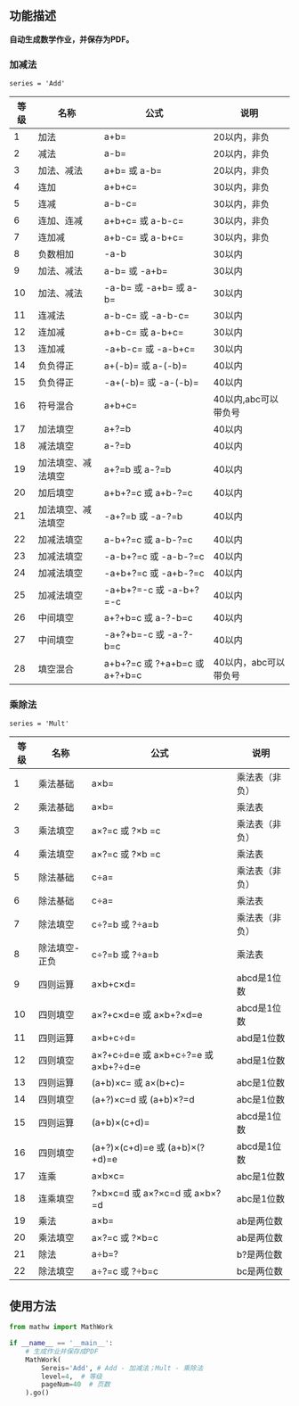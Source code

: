 ## 功能描述

**自动生成数学作业，并保存为PDF。**

### 加减法

`series = 'Add'`

| 等级 | 名称               | 公式                          | 说明                  |
| ---- | ------------------ | ----------------------------- | --------------------- |
| 1    | 加法               | a+b=                          | 20以内，非负          |
| 2    | 减法               | a-b=                          | 20以内，非负          |
| 3    | 加法、减法         | a+b= 或 a-b=                  | 20以内，非负          |
| 4    | 连加               | a+b+c=                        | 30以内，非负          |
| 5    | 连减               | a-b-c=                        | 30以内，非负          |
| 6    | 连加、连减         | a+b+c= 或 a-b-c=              | 30以内，非负          |
| 7    | 连加减             | a+b-c= 或 a-b+c=              | 30以内，非负          |
| 8    | 负数相加           | -a-b                          | 30以内                |
| 9    | 加法、减法         | a-b= 或 -a+b=                 | 30以内                |
| 10   | 加法、减法         | -a-b= 或 -a+b= 或 a-b=        | 30以内                |
| 11   | 连减法             | a-b-c= 或 -a-b-c=             | 30以内                |
| 12   | 连加减             | a+b-c= 或 a-b+c=              | 30以内                |
| 13   | 连加减             | -a+b-c= 或 -a-b+c=            | 30以内                |
| 14   | 负负得正           | a+(-b)= 或 a-(-b)=            | 40以内                |
| 15   | 负负得正           | -a+(-b)= 或 -a-(-b)=          | 40以内                |
| 16   | 符号混合           | a+b+c=                        | 40以内,abc可以带负号  |
| 17   | 加法填空           | a+?=b                         | 40以内                |
| 18   | 减法填空           | a-?=b                         | 40以内                |
| 19   | 加法填空、减法填空 | a+?=b 或 a-?=b                | 40以内                |
| 20   | 加后填空           | a+b+?=c 或 a+b-?=c            | 40以内                |
| 21   | 加法填空、减法填空 | -a+?=b 或 -a-?=b              | 40以内                |
| 22   | 加减法填空         | a-b+?=c 或 a-b-?=c            | 40以内                |
| 23   | 加减法填空         | -a-b+?=c 或 -a-b-?=c          | 40以内                |
| 24   | 加减法填空         | -a+b+?=c 或 -a+b-?=c          | 40以内                |
| 25   | 加减法填空         | -a+b+?=-c 或 -a-b+?=-c        | 40以内                |
| 26   | 中间填空           | a+?+b=c 或 a-?-b=c            | 40以内                |
| 27   | 中间填空           | -a+?+b=-c 或 -a-?-b=c         | 40以内                |
| 28   | 填空混合           | a+b+?=c 或 ?+a+b=c 或 a+?+b=c | 40以内，abc可以带负号 |

### 乘除法

`series = 'Mult'`

| 等级 | 名称          | 公式                                | 说明           |
| ---- | ------------- | ----------------------------------- | -------------- |
| 1    | 乘法基础      | a×b=                                | 乘法表（非负） |
| 2    | 乘法基础      | a×b=                                | 乘法表         |
| 3    | 乘法填空      | a×?=c 或 ?×b =c                     | 乘法表（非负） |
| 4    | 乘法填空      | a×?=c 或 ?×b =c                     | 乘法表         |
| 5    | 除法基础      | c÷a=                                | 乘法表（非负） |
| 6    | 除法基础      | c÷a=                                | 乘法表         |
| 7    | 除法填空      | c÷?=b 或 ?÷a=b                      | 乘法表（非负） |
| 8    | 除法填空-正负 | c÷?=b 或 ?÷a=b                      | 乘法表         |
| 9    | 四则运算      | a×b+c×d=                            | abcd是1位数    |
| 10   | 四则填空      | a×?+c×d=e 或 a×b+?×d=e              | abcd是1位数    |
| 11   | 四则运算      | a×b+c÷d=                            | abd是1位数     |
| 12   | 四则填空      | a×?+c÷d=e 或 a×b+c÷?=e 或 a×b+?÷d=e | abd是1位数     |
| 13   | 四则运算      | (a+b)×c= 或 a×(b+c)=                | abc是1位数     |
| 14   | 四则填空      | (a+?)×c=d 或 (a+b)×?=d              | abc是1位数     |
| 15   | 四则运算      | (a+b)×(c+d)=                        | abcd是1位数    |
| 16   | 四则填空      | (a+?)×(c+d)=e 或 (a+b)×(?+d)=e      | abcd是1位数    |
| 17   | 连乘          | a×b×c=                              | abc是1位数     |
| 18   | 连乘填空      | ?×b×c=d 或 a×?×c=d 或 a×b×?=d       | abc是1位数     |
| 19   | 乘法          | a×b=                                | ab是两位数     |
| 20   | 乘法填空      | a×?=c 或 ?×b=c                      | ab是两位数     |
| 21   | 除法          | a÷b=?                               | b?是两位数     |
| 22   | 除法填空      | a÷?=c 或 ?÷b=c                      | bc是两位数     |

## 使用方法

```python
from mathw import MathWork

if __name__ == '__main__':
    # 生成作业并保存成PDF
    MathWork(
        Sereis='Add', # Add - 加减法；Mult - 乘除法
        level=4,  # 等级
        pageNum=40  # 页数
    ).go()
```